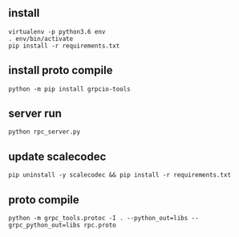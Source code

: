## install

    virtualenv -p python3.6 env
    . env/bin/activate
    pip install -r requirements.txt
    
## install proto compile
    python -m pip install grpcio-tools

## server run
    
    python rpc_server.py

## update scalecodec
    pip uninstall -y scalecodec && pip install -r requirements.txt
    
## proto compile

    python -m grpc_tools.protoc -I . --python_out=libs --grpc_python_out=libs rpc.proto
